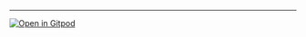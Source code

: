 
---
<!-- The text above the `---` will become the commit message when your
PR is merged. Please leave a blank newline before the `---`, otherwise
GitHub will format the text above it as a title.

For details on the "pull request lifecycle" in mathlib, please see:
https://leanprover-community.github.io/contribute/index.html

In particular, note that most reviewers will only notice your PR
if it passes the continuous integration checks.
Please ask for help on https://leanprover.zulipchat.com if needed.

To indicate co-authors, include at least one commit authored by each
co-author among the commits in the pull request. If necessary, you may 
create empty commits to indicate co-authorship, using commands like so:

git commit --author="Author Name <author@email.com>" --allow-empty -m "add Author Name as coauthor"

When merging, all the commits will be squashed into a single commit listing all co-authors.

If you are moving or deleting declarations, please include these lines at the bottom of the commit message
(that is, before the `---`) using the following format:

Moves:
- Vector.* -> List.Vector.*
- ...

Deletions:
- Nat.bit1_add_bit1
- ...

Any other comments you want to keep out of the PR commit should go
below the `---`, and placed outside this HTML comment, or else they
will be invisible to reviewers.

If this PR depends on other PRs, please list them below this comment,
using the following format:
- [ ] depends on: #abc [optional extra text]
- [ ] depends on: #xyz [optional extra text]

-->

[![Open in Gitpod](https://gitpod.io/button/open-in-gitpod.svg)](https://gitpod.io/from-referrer/)
